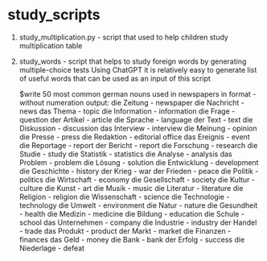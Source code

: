 # study_scripts

1) study_multiplication.py - script that used to help children study multiplication table

2) study_words - script that helps to study foreign words by generating multiple-choice tests
   Using ChatGPT it is relatively easy to generate list of useful words that can be used as an input of this script

   $write 50 most common german nouns used in newspapers in format <german word> - <english translation> without numeration
    output:
    die Zeitung - newspaper
    die Nachricht - news
    das Thema - topic
    die Information - information
    die Frage - question
    der Artikel - article
    die Sprache - language
    der Text - text
    die Diskussion - discussion
    das Interview - interview
    die Meinung - opinion
    die Presse - press
    die Redaktion - editorial office
    das Ereignis - event
    die Reportage - report
    der Bericht - report
    die Forschung - research
    die Studie - study
    die Statistik - statistics
    die Analyse - analysis
    das Problem - problem
    die Lösung - solution
    die Entwicklung - development
    die Geschichte - history
    der Krieg - war
    der Frieden - peace
    die Politik - politics
    die Wirtschaft - economy
    die Gesellschaft - society
    die Kultur - culture
    die Kunst - art
    die Musik - music
    die Literatur - literature
    die Religion - religion
    die Wissenschaft - science
    die Technologie - technology
    die Umwelt - environment
    die Natur - nature
    die Gesundheit - health
    die Medizin - medicine
    die Bildung - education
    die Schule - school
    das Unternehmen - company
    die Industrie - industry
    der Handel - trade
    das Produkt - product
    der Markt - market
    die Finanzen - finances
    das Geld - money
    die Bank - bank
    der Erfolg - success
    die Niederlage - defeat

